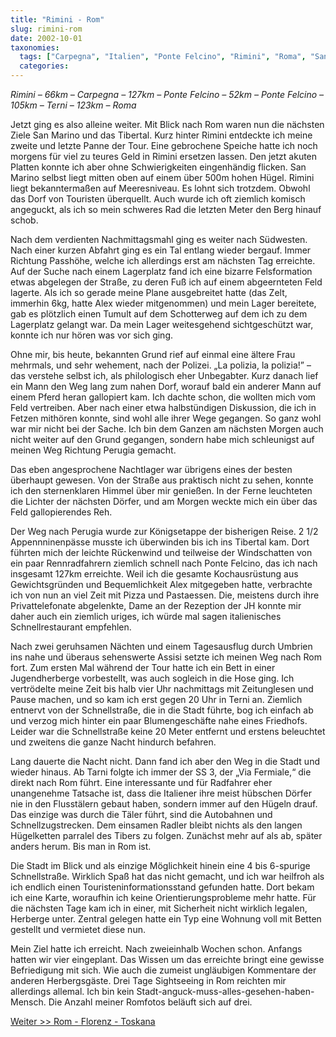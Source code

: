 ```yaml
---
title: "Rimini - Rom"
slug: rimini-rom
date: 2002-10-01
taxonomies:
  tags: ["Carpegna", "Italien", "Ponte Felcino", "Rimini", "Roma", "San Marino", "Terni", "Vatikanstadt", "Reisen"]
  categories: 
---
```


<em>Rimini – 66km – Carpegna – 127km – Ponte Felcino – 52km – Ponte Felcino – 105km – Terni – 123km – Roma</em>

Jetzt ging es also alleine weiter. Mit Blick nach Rom waren nun die nächsten Ziele San Marino und das Tibertal. Kurz hinter Rimini entdeckte ich meine zweite und letzte Panne der Tour. Eine gebrochene Speiche hatte ich noch morgens für viel zu teures Geld in Rimini ersetzen lassen. Den jetzt akuten Platten konnte ich aber ohne Schwierigkeiten eingenhändig flicken. San Marino selbst liegt mitten oben auf einem über 500m hohen Hügel. Rimini liegt bekanntermaßen auf Meeresniveau. Es lohnt sich trotzdem. Obwohl das Dorf von Touristen überquellt. Auch wurde ich oft ziemlich komisch angeguckt, als ich so mein schweres Rad die letzten Meter den Berg hinauf schob.

Nach dem verdienten Nachmittagsmahl ging es weiter nach Südwesten. Nach einer kurzen Abfahrt ging es ein Tal entlang wieder bergauf. Immer Richtung Passhöhe, welche ich allerdings erst am nächsten Tag erreichte. Auf der Suche nach einem Lagerplatz fand ich eine bizarre Felsformation etwas abgelegen der Straße, zu deren Fuß ich auf einem abgeernteten Feld lagerte. Als ich so gerade meine Plane ausgebreitet hatte (das Zelt, immerhin 6kg, hatte Alex wieder mitgenommen) und mein Lager bereitete, gab es plötzlich einen Tumult auf dem Schotterweg auf dem ich zu dem Lagerplatz gelangt war. Da mein Lager weitesgehend sichtgeschützt war, konnte ich nur hören was vor sich ging.

<!--more-->

Ohne mir, bis heute, bekannten Grund rief auf einmal eine ältere Frau mehrmals, und sehr wehement, nach der Polizei. „La polizia, la polizia!” – das verstehe selbst ich, als philologisch eher Unbegabter. Kurz danach lief ein Mann den Weg lang zum nahen Dorf, worauf bald ein anderer Mann auf einem Pferd heran gallopiert kam. Ich dachte schon, die wollten mich vom Feld vertreiben. Aber nach einer etwa halbstündigen Diskussion, die ich in Fetzen mithören konnte, sind wohl alle ihrer Wege gegangen. So ganz wohl war mir nicht bei der Sache. Ich bin dem Ganzen am nächsten Morgen auch nicht weiter auf den Grund gegangen, sondern habe mich schleunigst auf meinen Weg Richtung Perugia gemacht.

Das eben angesprochene Nachtlager war übrigens eines der besten überhaupt gewesen. Von der Straße aus praktisch nicht zu sehen, konnte ich den sternenklaren Himmel über mir genießen. In der Ferne leuchteten die Lichter der nächsten Dörfer, und am Morgen weckte mich ein über das Feld gallopierendes Reh.

Der Weg nach Perugia wurde zur Königsetappe der bisherigen Reise. 2 1/2 Appennninenpässe musste ich überwinden bis ich ins Tibertal kam. Dort führten mich der leichte Rückenwind und teilweise der Windschatten von ein paar Rennradfahrern ziemlich schnell nach Ponte Felcino, das ich nach insgesamt 127km erreichte. Weil ich die gesamte Kochausrüstung aus Gewichtsgründen und Bequemlichkeit Alex mitgegeben hatte, verbrachte ich von nun an viel Zeit mit Pizza und Pastaessen. Die, meistens durch ihre Privattelefonate abgelenkte, Dame an der Rezeption der JH konnte mir daher auch ein ziemlich uriges, ich würde mal sagen italienisches Schnellrestaurant empfehlen.

Nach zwei geruhsamen Nächten und einem Tagesausflug durch Umbrien ins nahe und überaus sehenswerte Assisi setzte ich meinen Weg nach Rom fort. Zum ersten Mal während der Tour hatte ich ein Bett in einer Jugendherberge vorbestellt, was auch sogleich in die Hose ging. Ich vertrödelte meine Zeit bis halb vier Uhr nachmittags mit Zeitunglesen und Pause machen, und so kam ich erst gegen 20 Uhr in Terni an. Ziemlich entnervt von der Schnellstraße, die in die Stadt führte, bog ich einfach ab und verzog mich hinter ein paar Blumengeschäfte nahe eines Friedhofs. Leider war die Schnellstraße keine 20 Meter entfernt und erstens beleuchtet und zweitens die ganze Nacht hindurch befahren.

Lang dauerte die Nacht nicht. Dann fand ich aber den Weg in die Stadt und wieder hinaus. Ab Tarni folgte ich immer der SS 3, der „Via Fermiale,“ die direkt nach Rom führt. Eine interessante und für Radfahrer eher unangenehme Tatsache ist, dass die Italiener ihre meist hübschen Dörfer nie in den Flusstälern gebaut haben, sondern immer auf den Hügeln drauf. Das einzige was durch die Täler führt, sind die Autobahnen und Schnellzugstrecken. Dem einsamen Radler bleibt nichts als den langen Hügelketten parralel des Tibers zu folgen. Zunächst mehr auf als ab, später anders herum. Bis man in Rom ist.

Die Stadt im Blick und als einzige Möglichkeit hinein eine 4 bis 6-spurige Schnellstraße. Wirklich Spaß hat das nicht gemacht, und ich war heilfroh als ich endlich einen Touristeninformationsstand gefunden hatte. Dort bekam ich eine Karte, woraufhin ich keine Orientierungsprobleme mehr hatte. Für die nächsten Tage kam ich in einer, mit Sicherheit nicht wirklich legalen, Herberge unter. Zentral gelegen hatte ein Typ eine Wohnung voll mit Betten gestellt und vermietet diese nun.

Mein Ziel hatte ich erreicht. Nach zweieinhalb Wochen schon. Anfangs hatten wir vier eingeplant. Das Wissen um das erreichte bringt eine gewisse Befriedigung mit sich. Wie auch die zumeist ungläubigen Kommentare der anderen Herbergsgäste. Drei Tage Sightseeing in Rom reichten mir allerdings allemal. Ich bin kein Stadt-anguck-muss-alles-gesehen-haben-Mensch. Die Anzahl meiner Romfotos beläuft sich auf drei.

<a href="../rom-florenz-toskana">Weiter &gt;&gt; Rom - Florenz - Toskana</a>